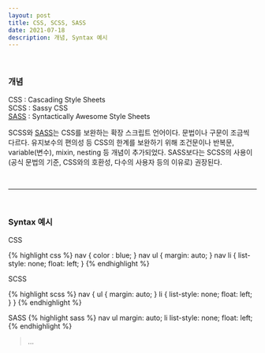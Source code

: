 ```yaml
---
layout: post
title: CSS, SCSS, SASS
date: 2021-07-18
description: 개념, Syntax 예시
---
```

<br/>

### 개념 
CSS : Cascading Style Sheets  
SCSS : Sassy CSS  
<a href="https://sass-lang.com/" target="blank">SASS</a> : Syntactically Awesome Style Sheets  

SCSS와 <a href="https://sass-lang.com/" target="blank">SASS</a>는 CSS를 보완하는 확장 스크립트 언어이다. 문법이나 구문이 조금씩 다르다. 유지보수의 편의성 등 CSS의 한계를 보완하기 위해 조건문이나 반복문, variable(변수), mixin, nesting 등 개념이 추가되었다. SASS보다는 SCSS의 사용이 (공식 문법의 기준, CSS와의 호환성, 다수의 사용자 등의 이유로) 권장된다.

<br/>
<hr>
<br/>

### Syntax 예시
CSS

{% highlight css %}
nav {
 color : blue;
}
nav ul {
 margin: auto;
}
nav li {
 list-style: none;
 float: left;
}
{% endhighlight %}

SCSS  

{% highlight scss %}
nav {
 ul {
  margin: auto;
 }
 li {
  list-style: none;
  float: left;
 }
}
{% endhighlight %}

SASS 
{% highlight sass %}
nav 
 ul 
  margin: auto;
 li 
  list-style: none;
  float: left;
{% endhighlight %}

<blockquote>
	...
</blockquote>